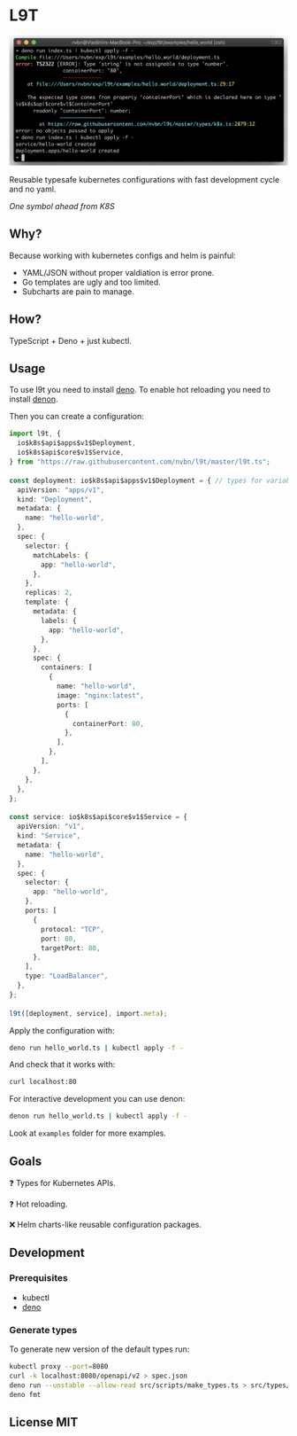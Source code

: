 # L9T

![screenshot](https://raw.githubusercontent.com/nvbn/l9t/master/screenshot.png)

Reusable typesafe kubernetes configurations with fast development cycle and no yaml.

*One symbol ahead from K8S*

## Why?

Because working with kubernetes configs and helm is painful:

* YAML/JSON without proper valdiation is error prone.
* Go templates are ugly and too limited.
* Subcharts are pain to manage.

## How?

TypeScript + Deno + just kubectl.

## Usage

To use l9t you need to install [deno](https://deno.land/manual/getting_started/installation).
To enable hot reloading you need to install [denon](https://github.com/denosaurs/denon).

Then you can create a configuration:

```typescript
import l9t, {
  io$k8s$api$apps$v1$Deployment,
  io$k8s$api$core$v1$Service,
} from "https://raw.githubusercontent.com/nvbn/l9t/master/l9t.ts";

const deployment: io$k8s$api$apps$v1$Deployment = { // types for variables aren't required but useful for ides
  apiVersion: "apps/v1",
  kind: "Deployment",
  metadata: {
    name: "hello-world",
  },
  spec: {
    selector: {
      matchLabels: {
        app: "hello-world",
      },
    },
    replicas: 2,
    template: {
      metadata: {
        labels: {
          app: "hello-world",
        },
      },
      spec: {
        containers: [
          {
            name: "hello-world",
            image: "nginx:latest",
            ports: [
              {
                containerPort: 80,
              },
            ],
          },
        ],
      },
    },
  },
};

const service: io$k8s$api$core$v1$Service = {
  apiVersion: "v1",
  kind: "Service",
  metadata: {
    name: "hello-world",
  },
  spec: {
    selector: {
      app: "hello-world",
    },
    ports: [
      {
        protocol: "TCP",
        port: 80,
        targetPort: 80,
      },
    ],
    type: "LoadBalancer",
  },
};

l9t([deployment, service], import.meta);
```

Apply the configuration with:

```bash
deno run hello_world.ts | kubectl apply -f -
```

And check that it works with:

```bash
curl localhost:80
```

For interactive development you can use denon:

```bash
denon run hello_world.ts | kubectl apply -f -
```

Look at `examples` folder for more examples.

## Goals

❓ Types for Kubernetes APIs.

❓ Hot reloading.

❌ Helm charts-like reusable configuration packages.

## Development

### Prerequisites

* kubectl
* [deno](https://deno.land/manual/getting_started/installation)

### Generate types

To generate new version of the default types run:

```bash
kubectl proxy --port=8080
curl -k localhost:8080/openapi/v2 > spec.json
deno run --unstable --allow-read src/scripts/make_types.ts > src/types/k8s.ts
deno fmt
```

## License MIT

